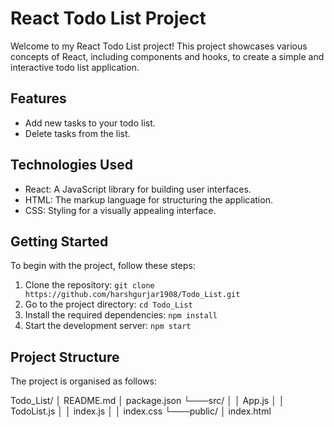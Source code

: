 # React Todo List Project

Welcome to my React Todo List project! This project showcases various concepts of React, including components and hooks, to create a simple and interactive todo list application.

## Features

- Add new tasks to your todo list.
- Delete tasks from the list.

## Technologies Used

- React: A JavaScript library for building user interfaces.
- HTML: The markup language for structuring the application.
- CSS: Styling for a visually appealing interface.

## Getting Started

To begin with the project, follow these steps:

1. Clone the repository: `git clone https://github.com/harshgurjar1908/Todo_List.git`
2. Go to the project directory: `cd Todo_List`
3. Install the required dependencies: `npm install`
4. Start the development server: `npm start`

## Project Structure

The project is organised as follows:

Todo_List/
│ README.md
│ package.json
└───src/
│ │ App.js
│ │ TodoList.js
│ │ index.js
│ │ index.css
└───public/
│ index.html



